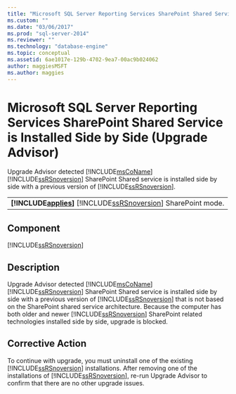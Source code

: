 ```yaml
---
title: "Microsoft SQL Server Reporting Services SharePoint Shared Service is Installed Side by Side (Upgrade Advisor) | Microsoft Docs"
ms.custom: ""
ms.date: "03/06/2017"
ms.prod: "sql-server-2014"
ms.reviewer: ""
ms.technology: "database-engine"
ms.topic: conceptual
ms.assetid: 6ae1017e-129b-4702-9ea7-00ac9b024062
author: maggiesMSFT 
ms.author: maggies
---
```

# Microsoft SQL Server Reporting Services SharePoint Shared Service is Installed Side by Side (Upgrade Advisor)
  Upgrade Advisor detected [!INCLUDE[msCoName](../../includes/msconame-md.md)] [!INCLUDE[ssRSnoversion](../../includes/ssrsnoversion-md.md)] SharePoint Shared service is installed side by side with a previous version of [!INCLUDE[ssRSnoversion](../../includes/ssrsnoversion-md.md)].  
  
||  
|-|  
|**[!INCLUDE[applies](../../includes/applies-md.md)]**  [!INCLUDE[ssRSnoversion](../../includes/ssrsnoversion-md.md)] SharePoint mode.|  
  
## Component  
 [!INCLUDE[ssRSnoversion](../../includes/ssrsnoversion-md.md)]  
  
## Description  
 Upgrade Advisor detected [!INCLUDE[msCoName](../../includes/msconame-md.md)] [!INCLUDE[ssRSnoversion](../../includes/ssrsnoversion-md.md)] SharePoint Shared service is installed side by side with a previous version of [!INCLUDE[ssRSnoversion](../../includes/ssrsnoversion-md.md)] that is not based on the SharePoint shared service architecture. Because the computer has both older and newer [!INCLUDE[ssRSnoversion](../../includes/ssrsnoversion-md.md)] SharePoint related technologies installed side by side, upgrade is blocked.  
  
## Corrective Action  
 To continue with upgrade, you must uninstall one of the existing [!INCLUDE[ssRSnoversion](../../includes/ssrsnoversion-md.md)] installations. After removing one of the installations of [!INCLUDE[ssRSnoversion](../../includes/ssrsnoversion-md.md)], re-run Upgrade Advisor to confirm that there are no other upgrade issues.  
  
  

